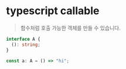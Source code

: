 # typescript callable

> 함수처럼 호출 가능한 객체를 만들 수 있습니다.

```ts
interface A {
  (): string;
}

const a: A = () => "hi";
```

